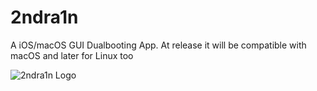 # 2ndra1n
A iOS/macOS GUI Dualbooting App. At release it will be compatible with macOS and later for Linux too


![2ndra1n Logo](https://github.com/nocontent06/2ndra1n/assets/93335632/039dbb5d-b745-40ff-b39c-0d8c43b28d44)
